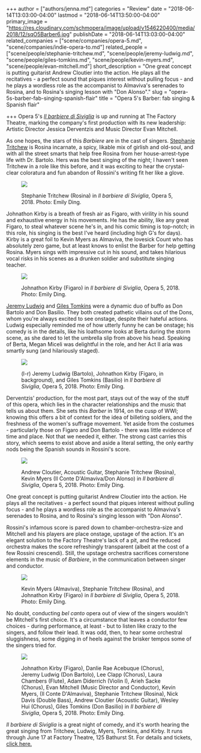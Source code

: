 +++
author = ["authors/jenna.md"]
categories = "Review"
date = "2018-06-14T13:03:00-04:00"
lastmod = "2018-06-14T13:50:00-04:00"
primary_image = "https://res.cloudinary.com/schmopera/image/upload/v1546220400/media/2018/12/sqO5Barber6.jpg"
publishDate = "2018-06-14T13:03:00-04:00"
related_companies = ["scene/companies/opera-5.md", "scene/companies/indie-opera-to.md"]
related_people = ["scene/people/stephanie-tritchew.md", "scene/people/jeremy-ludwig.md", "scene/people/giles-tomkins.md", "scene/people/kevin-myers.md", "scene/people/evan-mitchell.md"]
short_description = "One great concept is putting guitarist Andrew Cloutier into the action. He plays all the recitatives - a perfect sound that piques interest without pulling focus - and he plays a wordless role as the accompanist to Almaviva&#039;s serenades to Rosina, and to Rosina&#039;s singing lesson with &quot;Don Alonso&quot;."
slug = "opera-5s-barber-fab-singing-spanish-flair"
title = "Opera 5&#039;s Barber: fab singing &amp; Spanish flair"

+++
Opera 5's [_Il barbiere di Siviglia_](http://opera5.ca/barber/) is up and running at The Factory Theatre, marking the company's first production with its new leadership: Artistic Director Jessica Derventzis and Music Director Evan Mitchell.

As one hopes, the stars of this _Barbiere_ are in the cast of singers. [Stephanie Tritchew](/spotlight-on-stephanie-tritchew/) is Rosina incarnate, a spicy, likable mix of girlish and old-soul, and with all the street smarts that help free Rosina from her house-arrest-type life with Dr. Bartolo. Hers was the best singing of the night; I haven't seen Tritchew in a role like this before, and it was exciting to hear the crystal-clear coloratura and fun abandon of Rossini's writing fit her like a glove.

<figure data-type="image">

![](https://res.cloudinary.com/schmopera/image/upload/v1546220461/media/2018/12/O5Barber3.jpg)<figcaption>Stephanie Tritchew (Rosina) in _Il barbiere di Siviglia_, Opera 5, 2018. Photo: Emily Ding.</figcaption>
</figure>

Johnathon Kirby is a breath of fresh air as Figaro, with virility in his sound and exhaustive energy in his movements. He has the ability, like any great Figaro, to steal whatever scene he's in, and his comic timing is top-notch; in this role, his singing is the best I've heard (including high G's for days). Kirby is a great foil to Kevin Myers as Almaviva, the lovesick Count who has absolutely zero game, but at least knows to enlist the Barber for help getting Rosina. Myers sings with impressive cut in his sound, and takes hilarious vocal risks in his scenes as a drunken soldier and substitute singing teacher.

<figure data-type="image">

![](https://res.cloudinary.com/schmopera/image/upload/v1546220547/media/2018/12/O5Barber2.jpg)<figcaption>Johnathon Kirby (Figaro) in _Il barbiere di Siviglia_, Opera 5, 2018. Photo: Emily Ding.</figcaption>
</figure>

[Jeremy Ludwig](/scene/people/jeremy-ludwig/) and [Giles Tomkins](/scene/people/giles-tomkins/) were a dynamic duo of buffo as Don Bartolo and Don Basilio. They both created pathetic villains out of the Dons, whom you're always excited to see onstage, despite their hateful actions. Ludwig especially reminded me of how utterly funny he can be onstage; his comedy is in the details, like his loathsome looks at Berta during the storm scene, as she dared to let the umbrella slip from above his head. Speaking of Berta, Megan Miceli was delightful in the role, and her Act II aria was smartly sung (and hilariously staged).

<figure data-type="image">

![](https://res.cloudinary.com/schmopera/image/upload/v1546220590/media/2018/12/O5Barber4.jpg)<figcaption>(l-r) Jeremy Ludwig (Bartolo), Johnathon Kirby (Figaro, in background), and Giles Tomkins (Basilio) in _Il barbiere di Siviglia_, Opera 5, 2018. Photo: Emily Ding.</figcaption>
</figure>

Derventzis' production, for the most part, stays out of the way of the stuff of this opera, which lies in the character relationships and the music that tells us about them. She sets this _Barber_ in 1914, on the cusp of WWI; knowing this offers a bit of context for the idea of billeting soldiers, and the freshness of the women's suffrage movement. Yet aside from the costumes - particularly those on Figaro and Don Bartolo - there was little evidence of time and place. Not that we needed it, either. The strong cast carries this story, which seems to exist above and aside a literal setting, the only earthy nods being the Spanish sounds in Rossini's score.

<figure data-type="image">

![](https://res.cloudinary.com/schmopera/image/upload/v1546220639/media/2018/12/O5Barber9.jpg)<figcaption>Andrew Cloutier, Acoustic Guitar, Stephanie  Tritchew (Rosina), Kevin Myers (Il Conte D'Almaviva/Don Alonso) in _Il barbiere di Siviglia_, Opera 5, 2018. Photo: Emily Ding.</figcaption>
</figure>

One great concept is putting guitarist Andrew Cloutier into the action. He plays all the recitatives - a perfect sound that piques interest without pulling focus - and he plays a wordless role as the accompanist to Almaviva's serenades to Rosina, and to Rosina's singing lesson with "Don Alonso".

Rossini's infamous score is pared down to chamber-orchestra-size and Mitchell and his players are place onstage, upstage of the action. It's an elegant solution to the Factory Theatre's lack of a pit, and the reduced orchestra makes the score refreshingly transparent (albeit at the cost of a few Rossini crescendi). Still, the upstage orchestra sacrifices cornerstone elements in the music of _Barbiere_, in the communication between singer and conductor.

<figure data-type="image">

![](https://res.cloudinary.com/schmopera/image/upload/v1546220698/media/2018/12/O5Barber15.jpg)<figcaption>Kevin Myers (Almaviva), Stephanie Tritchew (Rosina), and Johnathon Kirby (Figaro) in _Il barbiere di Siviglia_, Opera 5, 2018. Photo: Emily Ding.</figcaption>
</figure>

No doubt, conducting _bel canto_ opera out of view of the singers wouldn't be Mitchell's first choice. It's a circumstance that leaves a conductor few choices - during performance, at least - but to listen like crazy to the singers, and follow their lead. It was odd, then, to hear some orchestral sluggishness, some digging in of heels against the brisker tempos some of the singers tried for.

<figure data-type="image">

![](https://res.cloudinary.com/schmopera/image/upload/v1546220742/media/2018/12/O5Barber16.jpg)<figcaption>Johnathon Kirby (Figaro), Danlie Rae Acebuque (Chorus), Jeremy Ludwig (Don Bartolo), Lee Clapp (Chorus), Laura Chambers (Flute), Adam Diderrich (Violin I), Arieh Sacke (Chorus), Evan Mitchell (Music Director and Conductor), Kevin Myers, (Il Conte D'Almaviva), Stephanie Tritchew (Rosina), Nick Davis (Double Bass), Andrew Cloutier (Acoustic Guitar), Wesley Hui (Chorus), Giles Tomkins (Don Basilio) in _Il barbiere di Siviglia_, Opera 5, 2018. Photo: Emily Ding.</figcaption>
</figure>

_Il barbiere di Siviglia_ is a great night of comedy, and it's worth hearing the great singing from Tritchew, Ludwig, Myers, Tomkins, and Kirby. It runs through June 17 at Factory Theatre, 125 Bathurst St. For details and tickets, [click here.](http://opera5.ca/barber/)